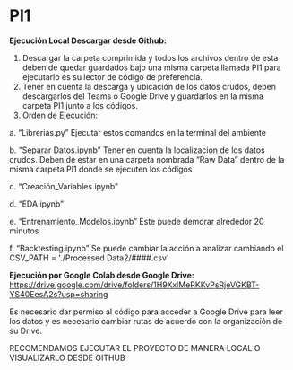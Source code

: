 # PI1

**Ejecución Local Descargar desde Github:**
1.	Descargar la carpeta comprimida y todos los archivos dentro de esta deben de quedar guardados bajo una misma carpeta llamada PI1 para ejecutarlo es su lector de código de preferencia.
2.	Tener en cuenta la descarga y ubicación de los datos crudos, deben descargarlos del Teams o Google Drive y guardarlos en la misma carpeta PI1 junto a los códigos.
3.	Orden de Ejecución: 

a.	“Librerias.py” Ejecutar estos comandos en la terminal del ambiente

b.	“Separar Datos.ipynb” Tener en cuenta la localización de los datos crudos. Deben de estar en una carpeta nombrada “Raw Data” dentro de la misma carpeta PI1 donde se ejecuten los códigos

c.	“Creación_Variables.ipynb” 

d.	“EDA.ipynb”

e.	“Entrenamiento_Modelos.ipynb” Este puede demorar alrededor 20 minutos

f.	“Backtesting.ipynb” Se puede cambiar la acción a analizar cambiando el CSV_PATH = './Processed Data2/####.csv'

**Ejecución por Google Colab  desde Google Drive:** https://drive.google.com/drive/folders/1H9XxlMeRKKvPsRjeVGKBT-YS40EesA2s?usp=sharing

Es necesario dar permiso al código para acceder a Google Drive para leer los datos y es necesario cambiar rutas de acuerdo con la organización de su Drive. 

RECOMENDAMOS EJECUTAR EL PROYECTO DE MANERA LOCAL O VISUALIZARLO DESDE GITHUB
